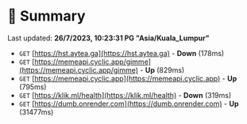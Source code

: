 # 📖 Summary
Last updated: **26/7/2023, 10:23:31 PG "Asia/Kuala_Lumpur"**

- `GET` [https://hst.aytea.ga](https://hst.aytea.ga) - **Down** (178ms)
- `GET` [https://memeapi.cyclic.app/gimme](https://memeapi.cyclic.app/gimme) - **Up** (829ms)
- `GET` [https://memeapi.cyclic.app](https://memeapi.cyclic.app) - **Up** (795ms)
- `GET` [https://klik.ml/health](https://klik.ml/health) - **Down** (319ms)
- `GET` [https://dumb.onrender.com](https://dumb.onrender.com) - **Up** (31477ms)

